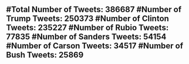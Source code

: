 #Total Number of Tweets: 386687 
#Number of Trump Tweets: 250373
#Number of Clinton Tweets: 235227
#Number of Rubio Tweets: 77835
#Number of Sanders Tweets: 54154
#Number of Carson Tweets: 34517
#Number of Bush Tweets: 25869
---
